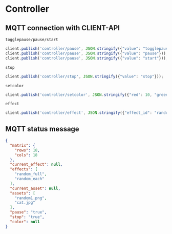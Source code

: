 # Controller

## MQTT connection with CLIENT-API

`togglepause/pause/start`

```js
client.publish('controller/pause', JSON.stringify({"value": "togglepause"}));
client.publish('controller/pause', JSON.stringify({"value": "pause"}));
client.publish('controller/pause', JSON.stringify({"value": "start"}));
```

`stop`

```js
client.publish('controller/stop', JSON.stringify({"value": "stop"}));   // message maakt niet uit, luistert gewoon naar topic 'stop'
```

`setcolor`

```js
client.publish('controller/setcolor', JSON.stringify({"red": 10, "green": 20, "blue": 30}));
```

`effect`

```js
client.publish('controller/effect', JSON.stringify({"effect_id": "random_full"}));
```

## MQTT status message

```json
{
  "matrix": {
    "rows": 18,
    "cols": 18
  },
  "current_effect": null,
  "effects": [
    "random_full",
    "random_each"
  ],
  "current_asset": null,
  "assets": [
    "random1.png",
    "cat.jpg"
  ],
  "pause": "true",
  "stop": "true",
  "color": null
}
```
